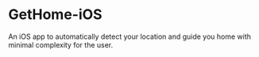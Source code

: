 GetHome-iOS
===========

An iOS app to automatically detect your location and guide you home with minimal complexity for the user.
